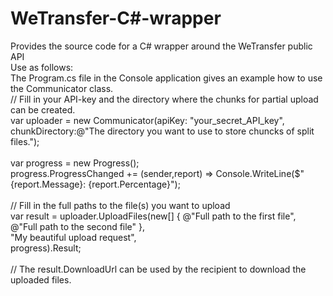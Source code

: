 # WeTransfer-C#-wrapper
Provides the source code for a C# wrapper around the WeTransfer public API<br/>
Use as follows:<br/>
The Program.cs file in the Console application gives an example how to use the Communicator class.<br/>
 // Fill in your API-key and the directory where the chunks for partial upload can be created.<br/>
  var uploader = new Communicator(apiKey: "your_secret_API_key",<br/>
                                  chunkDirectory:@"The directory you want to use to store chuncks of split files.");<br/>
  <br/>
  var progress = new Progress<ProgressReport>();<br/>
  progress.ProgressChanged += (sender,report) => Console.WriteLine($"{report.Message}: {report.Percentage}");<br/>
  <br/>
// Fill in the full paths to the file(s) you want to upload<br/>
  var result = uploader.UploadFiles(new[] { @"Full path to the first file",<br/>
                                            @"Full path to the second file" },<br/>
                                    "My beautiful upload request",<br/>
                                     progress).Result;<br/>
  <br/>
// The result.DownloadUrl can be used by the recipient to download the uploaded files.
